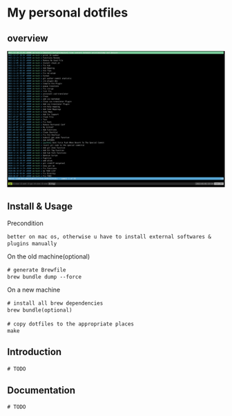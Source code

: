 # My personal dotfiles

## overview

![overview](img/overview.png "overview")

## Install & Usage

Precondition

```
better on mac os, otherwise u have to install external softwares & plugins manually
```

On the old machine(optional)

```shell
# generate Brewfile
brew bundle dump --force
```

On a new machine

```shell
# install all brew dependencies
brew bundle(optional)

# copy dotfiles to the appropriate places
make
```

## Introduction

```txt
# TODO
```

## Documentation

```txt
# TODO
```
